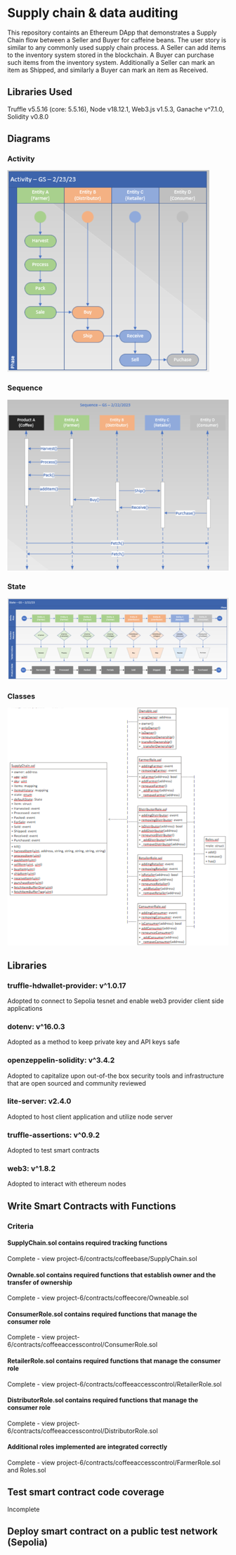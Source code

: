 # Supply chain & data auditing

This repository containts an Ethereum DApp that demonstrates a Supply Chain flow between a Seller and Buyer for caffeine beans. The user story is similar to any commonly used supply chain process. A Seller can add items to the inventory system stored in the blockchain. A Buyer can purchase such items from the inventory system. Additionally a Seller can mark an item as Shipped, and similarly a Buyer can mark an item as Received.

## Libraries Used

Truffle v5.5.16 (core: 5.5.16), Node v18.12.1, Web3.js v1.5.3, Ganache v^7.1.0, Solidity v0.8.0

## Diagrams

### Activity

![truffle test](images/activity.PNG)

### Sequence

![truffle test](images/sequence.PNG)

### State

![truffle test](images/state.PNG)

### Classes

![truffle test](images/classes.PNG)

## Libraries

### truffle-hdwallet-provider: v^1.0.17

Adopted to connect to Sepolia tesnet and enable web3 provider client side applications

### dotenv: v^16.0.3

Adopted as a method to keep private key and API keys safe

### openzeppelin-solidity: v^3.4.2

Adopted to capitalize upon out-of-the box security tools and infrastructure that are open sourced and community reviewed

### lite-server: v2.4.0

Adopted to host client application and utilize node server

### truffle-assertions: v^0.9.2

Adopted to test smart contracts

### web3: v^1.8.2

Adopted to interact with ethereum nodes

## Write Smart Contracts with Functions

### Criteria

#### SupplyChain.sol contains required tracking functions

Complete - view project-6/contracts/coffeebase/SupplyChain.sol

#### Ownable.sol contains required functions that establish owner and the transfer of ownership

Complete - view project-6/contracts/coffeecore/Owneable.sol

#### ConsumerRole.sol contains required functions that manage the consumer role

Complete - view project-6/contracts/coffeeaccesscontrol/ConsumerRole.sol

#### RetailerRole.sol contains required functions that manage the consumer role

Complete - view project-6/contracts/coffeeaccesscontrol/RetailerRole.sol

#### DistributorRole.sol contains required functions that manage the consumer role

Complete - view project-6/contracts/coffeeaccesscontrol/DistributorRole.sol

#### Additional roles implemented are integrated correctly

Complete - view project-6/contracts/coffeeaccesscontrol/FarmerRole.sol and Roles.sol

## Test smart contract code coverage

Incomplete

## Deploy smart contract on a public test network (Sepolia)
